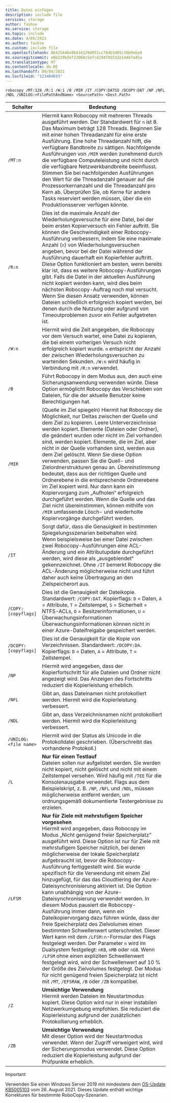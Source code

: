 ```yaml
---
title: Datei einfügen
description: include file
services: storage
author: fauhse
ms.service: storage
ms.topic: include
ms.date: 4/05/2021
ms.author: fauhse
ms.custom: include file
ms.openlocfilehash: 8b425646e9b416129d951cc78db3d05c26b0e6e8
ms.sourcegitcommit: e8b229b3ef22068c5e7cd294785532e144b7a45a
ms.translationtype: HT
ms.contentlocale: de-DE
ms.lasthandoff: 09/04/2021
ms.locfileid: "123484693"
---
```

```console
robocopy /MT:128 /R:1 /W:1 /B /MIR /IT /COPY:DATSO /DCOPY:DAT /NP /NFL /NDL /UNILOG:<FilePathAndName> <SourcePath> <Dest.Path> 
```

| Schalter                | Bedeutung |
|-----------------------|---------|
| `/MT:n`               | Hiermit kann Robocopy mit mehreren Threads ausgeführt werden. Der Standardwert für `n` ist 8. Das Maximum beträgt 128 Threads. Beginnen Sie mit einer hohen Threadanzahl für eine erste Ausführung. Eine hohe Threadanzahl hilft, die verfügbare Bandbreite zu sättigen. Nachfolgende Ausführungen von `/MIR` werden zunehmend durch die verfügbare Computeleistung und nicht durch die verfügbare Netzwerkbandbreite beeinflusst. Stimmen Sie bei nachfolgenden Ausführungen den Wert für die Threadanzahl genauer auf die Prozessorkernanzahl und die Threadanzahl pro Kern ab. Überprüfen Sie, ob Kerne für andere Tasks reserviert werden müssen, über die ein Produktionsserver verfügen könnte. |
| `/R:n`                | Dies ist die maximale Anzahl der Wiederholungsversuche für eine Datei, bei der beim ersten Kopierversuch ein Fehler auftritt. Sie können die Geschwindigkeit einer Robocopy-Ausführung verbessern, indem Sie eine maximale Anzahl (`n`) von Wiederholungsversuchen angeben, bevor bei der Datei während der Ausführung dauerhaft ein Kopierfehler auftritt. Diese Option funktioniert am besten, wenn bereits klar ist, dass es weitere Robocopy-Ausführungen gibt. Falls die Datei in der aktuellen Ausführung nicht kopiert werden kann, wird dies beim nächsten Robocopy-Auftrag noch mal versucht. Wenn Sie diesen Ansatz verwenden, können Dateien schließlich erfolgreich kopiert werden, bei denen durch die Nutzung oder aufgrund von Timeoutproblemen zuvor ein Fehler aufgetreten ist. |
| `/W:n`                | Hiermit wird die Zeit angegeben, die Robocopy vor dem Versuch wartet, eine Datei zu kopieren, die bei einem vorherigen Versuch nicht erfolgreich kopiert wurde. `n` entspricht der Anzahl der zwischen Wiederholungsversuchen zu wartenden Sekunden. `/W:n` wird häufig in Verbindung mit `/R:n` verwendet. |
| `/B`                  | Führt Robocopy in dem Modus aus, den auch eine Sicherungsanwendung verwenden würde. Diese Option ermöglicht Robocopy das Verschieben von Dateien, für die der aktuelle Benutzer keine Berechtigungen hat. |
| `/MIR`                | (Quelle im Ziel spiegeln) Hiermit hat Robocopy die Möglichkeit, nur Deltas zwischen der Quelle und dem Ziel zu kopieren. Leere Unterverzeichnisse werden kopiert. Elemente (Dateien oder Ordner), die geändert wurden oder nicht im Ziel vorhanden sind, werden kopiert. Elemente, die im Ziel, aber nicht in der Quelle vorhanden sind, werden aus dem Ziel gelöscht. Wenn Sie diese Option verwenden, passen Sie die Quell- und Zielordnerstrukturen genau an. *Übereinstimmung* bedeutet, dass aus der richtigen Quelle und Ordnerebene in die entsprechende Ordnerebene im Ziel kopiert wird. Nur dann kann ein Kopiervorgang zum „Aufholen“ erfolgreich durchgeführt werden. Wenn die Quelle und das Ziel nicht übereinstimmen, können mithilfe von `/MIR` umfassende Lösch- und wiederholte Kopiervorgänge durchgeführt werden. |
| `/IT`                 | Sorgt dafür, dass die Genauigkeit in bestimmten Spiegelungsszenarien beibehalten wird. </br>Wenn beispielsweise bei einer Datei zwischen zwei Robocopy-Ausführungen eine ACL-Änderung und ein Attributupdate durchgeführt werden, wird diese als „ausgeblendet“ gekennzeichnet. Ohne `/IT` bemerkt Robocopy die ACL-Änderung möglicherweise nicht und führt daher auch keine Übertragung an den Zielspeicherort aus. |
|`/COPY:[copyflags]`    | Dies ist die Genauigkeit der Dateikopie. Standardwert: `/COPY:DAT`. Kopierflags: `D` = Daten, `A` = Attribute, `T` = Zeitstempel, `S` = Sicherheit = NTFS-ACLs, `O` = Besitzerinformationen, `U` = Überwachungsinformationen Überwachungsinformationen können nicht in einer Azure-Dateifreigabe gespeichert werden. |
| `/DCOPY:[copyflags]`  | Dies ist die Genauigkeit für die Kopie von Verzeichnissen. Standardwert: `/DCOPY:DA`. Kopierflags: `D` = Daten, `A` = Attribute, `T` = Zeitstempel. |
| `/NP`                 | Hiermit wird angegeben, dass der Kopierfortschritt für alle Dateien und Ordner nicht angezeigt wird. Das Anzeigen des Fortschritts reduziert die Kopierleistung erheblich. |
| `/NFL`                | Gibt an, dass Dateinamen nicht protokolliert werden. Hiermit wird die Kopierleistung verbessert. |
| `/NDL`                | Gibt an, dass Verzeichnisnamen nicht protokolliert werden. Hiermit wird die Kopierleistung verbessert. |
| `/UNILOG:<file name>` | Hiermit wird der Status als Unicode in die Protokolldatei geschrieben. (Überschreibt das vorhandene Protokoll.) |
| `/L`                  | **Nur für einen Testlauf** </br> Dateien sollen nur aufgelistet werden. Sie werden nicht kopiert, nicht gelöscht und nicht mit einem Zeitstempel versehen. Wird häufig mit `/TEE` für die Konsolenausgabe verwendet. Flags aus dem Beispielskript, z. B. `/NP`, `/NFL` und `/NDL`, müssen möglicherweise entfernt werden, um ordnungsgemäß dokumentierte Testergebnisse zu erzielen. |
| `/LFSM`               | **Nur für Ziele mit mehrstufigem Speicher vorgesehen** </br>Hiermit wird angegeben, dass Robocopy im Modus „Nicht genügend freier Speicherplatz“ ausgeführt wird. Diese Option ist nur für Ziele mit mehrstufigem Speicher nützlich, bei denen möglicherweise der lokale Speicherplatz aufgebraucht ist, bevor die Robocopy-Ausführung fertiggestellt wird. Sie wurde spezifisch für die Verwendung mit einem Ziel hinzugefügt, für das das Cloudtiering der Azure-Dateisynchronisierung aktiviert ist. Die Option kann unabhängig von der Azure-Dateisynchronisierung verwendet werden. In diesem Modus pausiert die Robocopy-Ausführung immer dann, wenn ein Dateikopiervorgang dazu führen würde, dass der freie Speicherplatz des Zielvolumes einen bestimmten Schwellenwert unterschreitet. Dieser Wert kann mit dem `/LFSM:n`-Formular des Flags festgelegt werden. Der Parameter `n` wird im Dualsystem festgelegt: `nKB`, `nMB` oder `nGB`. Wenn `/LFSM` ohne einen expliziten Schwellenwert festgelegt wird, wird der Schwellenwert auf 10 % der Größe des Zielvolumes festgelegt. Der Modus für nicht genügend freien Speicherplatz ist nicht mit `/MT`, `/EFSRAW`, `/B` oder `/ZB` kompatibel. |
| `/Z`                  | **Umsichtige Verwendung** </br>Hiermit werden Dateien im Neustartmodus kopiert. Diese Option wird nur in einer instabilen Netzwerkumgebung empfohlen. Sie reduziert die Kopierleistung aufgrund der zusätzlichen Protokollierung erheblich. |
| `/ZB`                 | **Umsichtige Verwendung** </br>Mit dieser Option wird der Neustartmodus verwendet. Wenn der Zugriff verweigert wird, wird der Sicherungsmodus verwendet. Diese Option reduziert die Kopierleistung aufgrund der Prüfpunkte erheblich. |

> [!IMPORTANT]
> Verwenden Sie einen Windows Server 2019 mit mindestens dem [OS-Update KB5005103](https://support.microsoft.com/topic/august-26-2021-kb5005103-os-build-18363-1766-preview-4e23362c-5e43-4d8f-95e5-9fdade60605f) vom 26. August 2021. Dieses Update enthält wichtige Korrekturen für bestimmte RoboCopy-Szenarien.
